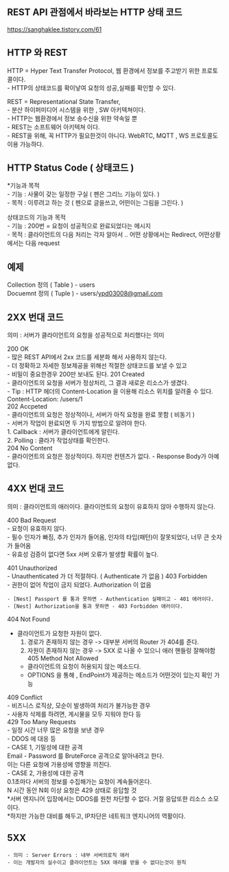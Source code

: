 
## REST API 관점에서 바라보는 HTTP 상태 코드   
https://sanghaklee.tistory.com/61 


## HTTP 와 REST      
 
HTTP = Hyper Text Transfer Protocol, 웹 환경에서 정보를 주고받기 위한 프로토콜이다.   
	- HTTP의 상태코드를 확이낳여 요청의 성공,실패를 확인할 수 있다.    

REST = Representational State Transfer,    
	- 분산 하이퍼미디어 시스템을 위한 , SW 아키텍쳐이다.    
	- HTTP는 웹환경에서 정보 송수신을 위한 약속일 뿐    
	- REST는 소프트웨어 아키텍쳐 이다.   
	- REST을 위해, 꼭 HTTP가 필요한것이 아니다. WebRTC, MQTT , WS 프로토콜도 이용 가능하다.    
## HTTP Status Code ( 상태코드 )  
*기능과 목적    
	- 기능 : 사물이 갖는 일정한 구실 ( 펜은 그리느 기능이 있다. )  
	- 목적 : 이루려고 하는 것 ( 펜으로 글을쓰고, 어떤이는 그림을 그린다. ) 

상태코드의 기능과 목적   
	- 기능 : 200번 = 요청이 성공적으로 완료되었다는 메시지  
	- 목적 : 클라이언트의 다음 처리는 각자 알아서 .. 어떤 상황에서는 Redirect, 어떤상황에서는 다음 request  
  
## 예제

Collection 정의 ( Table ) - users  
Docuemnt 정의 ( Tuple ) -  users/ypd03008@gmail.com  

   
## 2XX 번대 코드
의미 : 서버가 클라이언트의 요청을 성공적으로 처리했다는 의미   
  
200 OK  
	- 많은 REST API에서 2xx 코드를 세분화 해서 사용하지 않는다.   
	- 더 정확하고 자세한 정보제공을 위해선  적절한 상태코드를 보낼 수 있고   
	- 비밀이 중요한경우 200만 보내도 된다. 
201 Created    
	- 클라이언트의 요청을 서버가 정상처리, 그 결과 새로운 리소스가 생겼다.     
	- Tip : HTTP 헤더의 Content-Location 을 이용해 리소스 위치를 알려줄 수 있다.  
	Content-Location: /users/1  
202 Accpeted    
	- 클라이언트의 요청은 정상적이나, 서버가 아직 요청을 완료 못함 ( 비동기 )  
	- 서버가 작업이 완료되면 두 가지 방법으로 알려야 한다.  
	1. Callback : 서버가 클라이언트에게 알린다.   
	2. Polling : 클라가 작업상태를 확인한다.   
204 No Content  
	- 클라이언트의 요청은 정상적이다. 하지만 컨텐츠가 없다. 
	- Response Body가 아예 없다.  
	 
## 4XX 번대 코드  
의미 : 클라이언트의 애러이다. 클라이언트의 요청이 유효하지 않아 수행하지 않는다.    
  
400 Bad Request  
	- 요청이 유효하지 않다.    
	- 필수 인자가 빠짐, 추가 인자가 들어옴, 인자의 타입(패턴)이 잘못되었다, 너무 큰 숫자가 들어옴  
	- 유효성 검증이 없다면 5xx 서버 오류가 발생할 확률이 높다.  

401 Unauthorized  
	- Unauthenticated 가 더 적절하다. ( Authenticate 가 없음 ) 
403 Forbidden  
	- 권한이 없어 작업이 금지 되었다. Authorization 이 없음  


	- [Nest] Passport 를 통과 못하면 - Authentication 실패이고 - 401 애러이다.    
	- [Nest] Authorization을 통과 못하면 - 403 Forbidden 애러이다.   
404 Not Found  
 - 클라이언트가 요청한 자원이 없다.  
	1. 경로가 존재하지 않는 경우 -> 대부분 서버의 Router 가  404를 준다.  
	2. 자원이 존재하지 않는 경우 -> 5XX 로 나올 수 있으니 애러 핸들링 잘해야함  
405 Method Not Allowed
	- 클라이언트의 요청이 허용되지 않는 메소드다.  
	- OPTIONS 을 통해 , EndPoint가 제공하는 메소드가 어떤것이 있는지 확인 가능  

409 Conflict     
	- 비즈니스 로직상, 모순이 발생하여 처리가 불가능한 경우  
	- 사용자 삭제를 하려면, 게시물을 모두 지워야 한다 등  
429 Too Many Requests    
	- 일정 시간 너무 많은 요청을 보낸 경우  
	- DDOS 에 대응 등   
	- CASE 1, 기밀성에 대한 공격  
	Email - Password 를 BruteForce 공격으로 알아내려고 한다.  
	이는 다른 요청에 가용성에 영향을 끼친다.   
	- CASE 2, 가용성에 대한 공격  
	0.1초마다 서버의 정보를 수집해가는 요청이 계속들어온다.  
	N 시간 동안 N회 이상 요청은 429 상태로 응답할 것  
	*서버 엔지니어 입장에서는 DDOS를 원천 차단할 수 없다. 거절 응답또한 리소스 소모이다.  
	*하지만 가능한 대비를 해두고, IP차단은 네트워크 엔지니어의 역활이다.  


## 5XX
	- 의미 : Server Errors : 내부 서버의로직 애러  
	- 이는 개발자의 실수이고 클라이언트는 5XX 애러를 받을 수 없다는것이 원칙  
